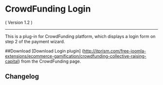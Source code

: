 CrowdFunding Login
==========================
( Version 1.2 )
- - -

This is a plug-in for CrowdFunding platform, which displays a login form on step 2 of the payment wizard.

##Download
[Download Login plugin] (http://itprism.com/free-joomla-extensions/ecommerce-gamification/crowdfunding-collective-raising-capital) from the CrowdFunding page.

Changelog
---------
